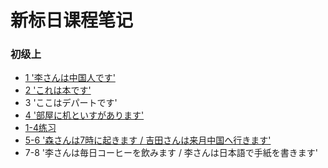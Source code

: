 # 新标日课程笔记
### 初级上
- [1 '李さんは中国人です'](1.md)
- [2 'これは本です'](2.md)
- 3 'ここはデパートです'
- [4 '部屋に机といすがあります'](4.md)
- [1-4练习](1-4练习.md)
- [5-6 '森さんは7時に起きます / 吉田さんは来月中国へ行きます'](5-6.md)
- 7-8 '李さんは毎日コーヒーを飲みます / 李さんは日本語で手紙を書きます'